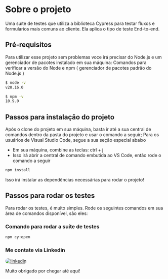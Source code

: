 # Sobre o projeto
Uma suíte de testes que utiliza a biblioteca Cypress para testar fluxos e formularios mais comuns ao cliente. Ela aplica o tipo de teste End-to-end.

## Pré-requisitos
Para utilizar esse projeto sem problemas voce irá precisar do Node.js e um gerenciador de pacotes instalado em sua máquina:
Comandos para verificar a versão do Node e npm ( gerenciador de pacotes padrão do Node.js )
```sh
$ node -v
v20.16.0

$ npm -v
10.9.0
```

## Passos para instalação do projeto
Após o clone do projeto em sua máquina, basta ir até a sua central de comandos dentro da pasta do projeto e usar o comando a seguir; Para os usuários de Visual Studio Code, segue a sua seção especial abaixo

- Em sua máquina, combine as teclas: ctrl + j
- Isso irá abrir a central de comando embutida ao VS Code, então rode o comando a seguir
```sh
npm install
```
Isso irá instalar as dependências necessárias para rodar o projeto!

## Passos para rodar os testes
Para rodar os testes, é muito simples. Rode os seguintes comandos em sua área de comandos disponível, são eles:

### Comando para rodar a suíte de testes
```sh
npm cy:open
```

### Me contate via Linkedin

<a href="https://www.linkedin.com/in/fabiodasilvaramalho/" 
  target="_blank">
  <img alt="linkedin"
  src="https://img.shields.io/badge/-LinkedIn-%230077B5?style=for-the-badge&logo=linkedin&logoColor=white" 
  style="border-radius: 30px"
  target="_blank">
</a> 

Muito  obrigado por chegar até aqui! 
